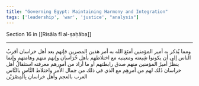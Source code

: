 ```yaml
---
title: "Governing Egypt: Maintaining Harmony and Integration"
tags: ['leadership', 'war', 'justice', "analysis"]
---
```


 Section 16 in [[Risāla fī al-ṣaḥāba]]

---
ومما يُذكر به أمير المؤمنين  أمتَعَ الله به  أمر هذين المصرين فإنهم بعد أهل خراسان أقربُ الناس إلى أن يكونوا شِيعته ومعينيه مع اختلاطهم بأهل خُرَاسان وإنهم منهم وهامتهم وإنما ينظُرُ أميرُ المؤمنين منهم صدق رابطتهم أو ما أراد من أمورهم معرفته استثقالُ أهل خراسان ذَلك لهم من أمرِهِم مع الذي في ذلك من جمال الأمر واختلاط النَّاس بالنَّاس العرب بالعجم وأهل خراسان بِالْمِصْرَيْن
